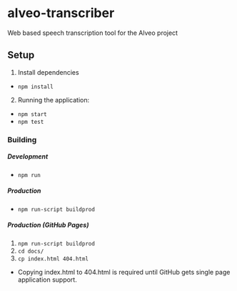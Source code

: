 # alveo-transcriber
Web based speech transcription tool for the Alveo project

## Setup 
1. Install dependencies
  - `npm install`

2. Running the application:
  - `npm start`
  - `npm test`

### Building
##### Development
- `npm run`

##### Production
- `npm run-script buildprod`

##### Production (GitHub Pages)
1. `npm run-script buildprod`
2. `cd docs/`
3. `cp index.html 404.html`
  - Copying index.html to 404.html is required until GitHub gets single page application support.
